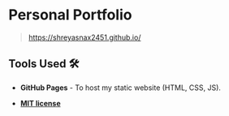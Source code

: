 # Personal Portfolio
> https://shreyasnax2451.github.io/


## Tools Used 🛠️
* <b>GitHub Pages</b> - To host my static website (HTML, CSS, JS).

- **[MIT license](http://opensource.org/licenses/mit-license.php)**
